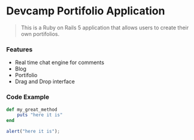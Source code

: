 # Devcamp Portifolio Application

> This is a Ruby on Rails 5 application that allows users to create their own portifolios.

### Features

- Real time chat engine for comments
- Blog 
- Portifolio
- Drag and Drop interface

### Code Example

```ruby
def my_great_method
    puts "here it is"
end
```


```javascript
alert("here it is");
```